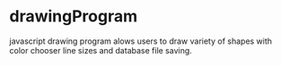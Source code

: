 drawingProgram
==============

javascript drawing program alows users to draw variety of shapes with color chooser line sizes and database file saving.
